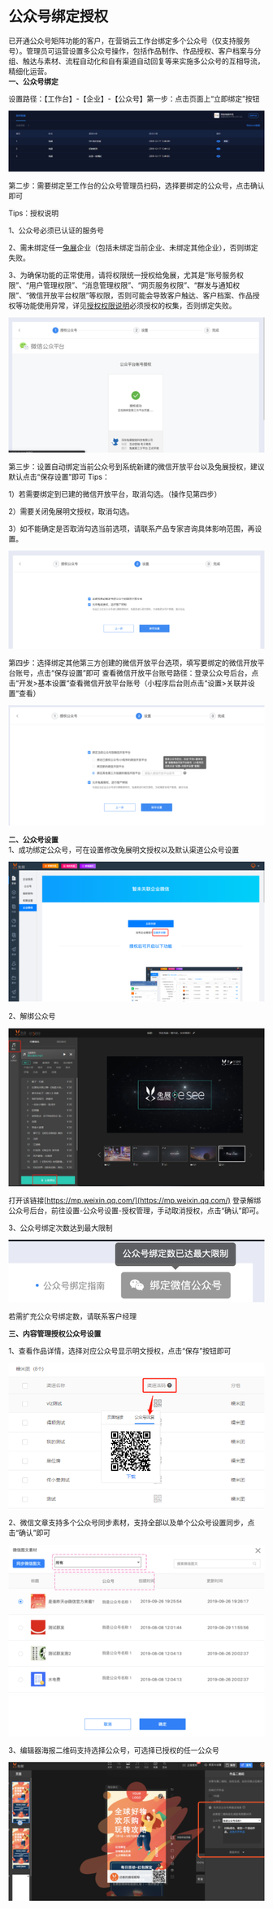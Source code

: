 # 公众号绑定授权

已开通公众号矩阵功能的客户，在营销云工作台绑定多个公众号（仅支持服务号）。管理员可运营设置多公众号操作，包括作品制作、作品授权、客户档案与分组、触达与素材、流程自动化和自有渠道自动回复等来实施多公众号的互相导流，精细化运营。  
**一、公众号绑定**

设置路径：【工作台】-【企业】-【公众号】第一步：点击页面上“立即绑定”按钮

![](../.gitbook/assets/image%20%2845%29.png)

第二步：需要绑定至工作台的公众号管理员扫码，选择要绑定的公众号，点击确认即可  


Tips：授权说明

1、公众号必须已认证的服务号

2、需未绑定任一[兔展](http://www.rabbitpre.com/)企业（包括未绑定当前企业、未绑定其他企业），否则绑定失败。

3、为确保功能的正常使用，请将权限统一授权给兔展，尤其是“账号服务权限”、“用户管理权限”、“消息管理权限”、“网页服务权限”、“群发与通知权限”、“微信开放平台权限”等权限，否则可能会导致客户触达、客户档案、作品授权等功能使用异常，详见[授权权限说明](http://bbs.rabbitpre.com/forum.php?mod=viewthread&tid=20879&extra=page%3D1)必须授权的权集，否则绑定失败。

![](../.gitbook/assets/image%20%28263%29.png)

第三步：设置自动绑定当前公众号到系统新建的微信开放平台以及兔展授权，建议默认点击“保存设置”即可 Tips： 

1）若需要绑定到已建的微信开放平台，取消勾选。（操作见第四步）

 2）需要关闭兔展明文授权，取消勾选。

 3）如不能确定是否取消勾选当前选项，请联系产品专家咨询具体影响范围，再设置。

![](../.gitbook/assets/image%20%28363%29.png)

第四步：选择绑定其他第三方创建的微信开放平台选项，填写要绑定的微信开放平台账号，点击“保存设置”即可 查看微信开放平台账号路径：登录公众号后台，点击“开发&gt;基本设置“查看微信开放平台账号（小程序后台则点击“设置&gt;关联并设置“查看）

![](../.gitbook/assets/image%20%28356%29.png)

 **二、公众号设置**  
1、成功绑定公众号，可在设置修改兔展明文授权以及默认渠道公众号设置

![ ](../.gitbook/assets/image%20%2894%29.png)

2、解绑公众号

![](../.gitbook/assets/image%20%2818%29.png)

打开该链接[https://mp.weixin.qq.com/](https://mp.weixin.qq.com/) 登录解绑公众号后台，前往设置-公众号设置-授权管理，手动取消授权，点击“确认”即可。

3、公众号绑定次数达到最大限制

![](../.gitbook/assets/image%20%28296%29.png)

若需扩充公众号绑定数，请联系客户经理



 **三、内容管理授权公众号设置**  
  
1、查看作品详情，选择对应公众号显示明文授权，点击“保存”按钮即可

![](../.gitbook/assets/image%20%2876%29.png)

2、微信文章支持多个公众号同步素材，支持全部以及单个公众号设置同步，点击“确认”即可

![](../.gitbook/assets/image%20%28343%29.png)

3、编辑器海报二维码支持选择公众号，可选择已授权的任一公众号

![](../.gitbook/assets/image%20%28328%29.png)

